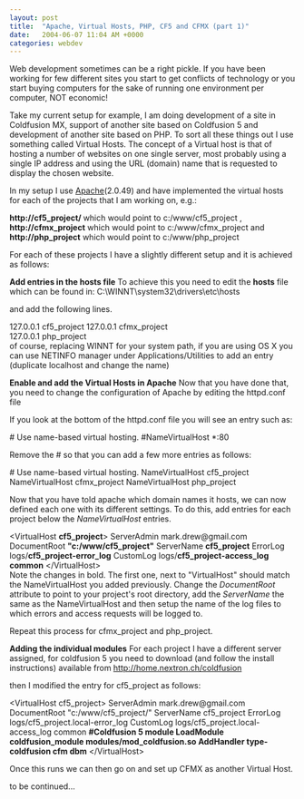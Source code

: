 ```yaml
---
layout: post
title:  "Apache, Virtual Hosts, PHP, CF5 and CFMX (part 1)"
date:   2004-06-07 11:04 AM +0000
categories: webdev
---
```

Web development sometimes can be a right pickle. If you have been working for few different sites you start to get conflicts of technology or you start buying computers for the sake of running one environment per computer, NOT economic!


Take my current setup for example, I am doing development of a site in Coldfusion MX, support of another site based on Coldfusion 5 and development of another site based on PHP. To sort all these things out I use something called Virtual Hosts. The concept of a Virtual host is that of hosting a number of websites on one single server, most probably using a single IP address and using the URL (domain) name that is requested to display the chosen website.

In my setup I use <a href="http://httpd.apache.org/">Apache</a>(2.0.49) and have implemented the virtual hosts for each of the projects that I am working on, e.g.:

<strong>http://cf5_project/ </strong>which would point to c:/www/cf5_project
,
<strong>http://cfmx_project</strong> which would point to c:/www/cfmx_project
and
<strong>http://php_project</strong> which would point to c:/www/php_project

For each of these projects I have a slightly different setup and it is achieved as follows:

<strong>Add entries in the hosts file</strong>
To achieve this you need to edit the <strong>hosts</strong> file which can be found in:
C:\WINNT\system32\drivers\etc\hosts

and add the following lines.
<div class="code">
127.0.0.1 cf5_project
127.0.0.1 cfmx_project </div><div class="code">127.0.0.1 php_project 

</div>
of course, replacing WINNT for your system path, if you are using OS X you can use NETINFO manager under Applications/Utilities to add an entry (duplicate localhost and change the name)

<strong>Enable and add the Virtual Hosts in Apache</strong>
Now that you have done that, you need to change the configuration of Apache by editing the httpd.conf file

If you look at the bottom of the httpd.conf file you will see an entry such as:
<div class="code">
# Use name-based virtual hosting.
#NameVirtualHost *:80

</div>

Remove the # so that you can add a few more entries as follows:
<div class="code">
# Use name-based virtual hosting.
NameVirtualHost cf5_project
NameVirtualHost cfmx_project
NameVirtualHost php_project
</div>

Now that you have told apache which domain names it hosts, we can now defined each one with its different settings. To do this, add entries for each project below the <em>NameVirtualHost</em> entries.

<div class="code">
&lt;VirtualHost <strong>cf5_project</strong>&gt;
    ServerAdmin mark.drew@gmail.com
    DocumentRoot <strong>"c:/www/cf5_project"</strong>
    ServerName <strong>cf5_project</strong>
    ErrorLog logs/<strong>cf5_project-error_log</strong>
    CustomLog logs/<strong>cf5_project-access_log common</strong>
&lt;/VirtualHost&gt;

</div>
Note the changes in bold. The first one, next to "VirtualHost" should match the NameVirtualHost you added previously. Change the <em>DocumentRoot </em>attribute to point to your project's root directory, add the <em>ServerName</em> the same as the NameVirtualHost and then setup the name of the log files to which errors and access requests will be logged to.

Repeat this process for cfmx_project and php_project.

<strong>Adding the individual modules</strong>
For each project I have a different server assigned, for coldfusion 5 you need to download (and follow the install instructions) available from
<a href="http://home.nextron.ch/coldfusion">http://home.nextron.ch/coldfusion</a>

then I modified the entry for cf5_project as follows:

<div class="code">
&lt;VirtualHost cf5_project&gt;
ServerAdmin mark.drew@gmail.com
DocumentRoot "c:/www/cf5_project/"
ServerName cf5_project
ErrorLog logs/cf5_project.local-error_log
CustomLog logs/cf5_project.local-access_log common
<strong>#Coldfusion 5 module
LoadModule coldfusion_module modules/mod_coldfusion.so
AddHandler type-coldfusion cfm dbm</strong>
&lt;/VirtualHost&gt;

</div>

Once this runs we can then go on and set up CFMX as another Virtual Host.

to be continued...